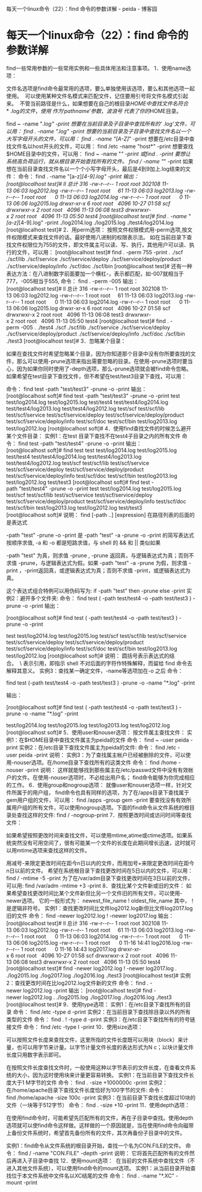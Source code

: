 每天一个linux命令（22）：find 命令的参数详解 - peida - 博客园

#  每天一个linux命令（22）：find 命令的参数详解

find一些常用参数的一些常用实例和一些具体用法和注意事项。
1．使用name选项：

文件名选项是find命令最常用的选项，要么单独使用该选项，要么和其他选项一起使用。  可以使用某种文件名模式来匹配文件，记住要用引号将文件名模式引起来。  不管当前路径是什么，如果想要在自己的根目录$HOME中查找文件名符合*.log的文件，使用~作为 'pathname'参数，波浪号~代表了你的$HOME目录。

find ~ -name "*.log" -print
想要在当前目录及子目录中查找所有的‘ *.log‘文件，可以用：
find . -name "*.log" -print
想要的当前目录及子目录中查找文件名以一个大写字母开头的文件，可以用：
find . -name "[A-Z]*" -print
想要在/etc目录中查找文件名以host开头的文件，可以用：
find /etc -name "host*" -print
想要查找$HOME目录中的文件，可以用：
find ~ -name "*" -print 或find . -print
要想让系统高负荷运行，就从根目录开始查找所有的文件。
find / -name "*" -print
如果想在当前目录查找文件名以一个个小写字母开头，最后是4到9加上.log结束的文件：
命令：
find . -name "[a-z]*[4-9].log" -print
输出：
[root@localhost test]# ll
总计 316
-rw-r--r-- 1 root root 302108 11-13 06:03 log2012.log
-rw-r--r-- 1 root root     61 11-13 06:03 log2013.log
-rw-r--r-- 1 root root      0 11-13 06:03 log2014.log
-rw-r--r-- 1 root root      0 11-13 06:06 log2015.log
drwxr-xr-x 6 root root   4096 10-27 01:58 scf
drwxrwxr-x 2 root root   4096 11-13 06:08 test3
drwxrwxr-x 2 root root   4096 11-13 05:50 test4
[root@localhost test]# find . -name "[a-z]*[4-9].log" -print
./log2014.log
./log2015.log
./test4/log2014.log
[root@localhost test]#
2．用perm选项：
按照文件权限模式用-perm选项,按文件权限模式来查找文件的话。最好使用八进制的权限表示法。
如在当前目录下查找文件权限位为755的文件，即文件属主可以读、写、执行，其他用户可以读、执行的文件，可以用：
[root@localhost test]# find . -perm 755 -print
.
./scf
./scf/lib
./scf/service
./scf/service/deploy
./scf/service/deploy/product
./scf/service/deploy/info
./scf/doc
./scf/bin
[root@localhost test]#
还有一种表达方法：在八进制数字前面要加一个横杠-，表示都匹配，如-007就相当于777，-005相当于555,
命令：
find . -perm -005
输出：
[root@localhost test]# ll
总计 316
-rw-r--r-- 1 root root 302108 11-13 06:03 log2012.log
-rw-r--r-- 1 root root     61 11-13 06:03 log2013.log
-rw-r--r-- 1 root root      0 11-13 06:03 log2014.log
-rw-r--r-- 1 root root      0 11-13 06:06 log2015.log
drwxr-xr-x 6 root root   4096 10-27 01:58 scf
drwxrwxr-x 2 root root   4096 11-13 06:08 test3
drwxrwxr-x 2 root root   4096 11-13 05:50 test4
[root@localhost test]# find . -perm -005
.
./test4
./scf
./scf/lib
./scf/service
./scf/service/deploy
./scf/service/deploy/product
./scf/service/deploy/info
./scf/doc
./scf/bin
./test3
[root@localhost test]#
3．忽略某个目录：

如果在查找文件时希望忽略某个目录，因为你知道那个目录中没有你所要查找的文件，那么可以使用-prune选项来指出需要忽略的目录。在使用-prune选项时要当心，因为如果你同时使用了-depth选项，那么-prune选项就会被find命令忽略。如果希望在test目录下查找文件，但不希望在test/test3目录下查找，可以用：

命令：
find test -path "test/test3" -prune -o -print
输出：
[root@localhost soft]# find test -path "test/test3" -prune -o -print
test
test/log2014.log
test/log2015.log
test/test4
test/test4/log2014.log
test/test4/log2013.log
test/test4/log2012.log
test/scf
test/scf/lib
test/scf/service
test/scf/service/deploy
test/scf/service/deploy/product
test/scf/service/deploy/info
test/scf/doc
test/scf/bin
test/log2013.log
test/log2012.log
[root@localhost soft]#
4．使用find查找文件的时候怎么避开某个文件目录：
实例1：在test 目录下查找不在test4子目录之内的所有文件
命令：
find test -path "test/test4" -prune -o -print
输出：
[root@localhost soft]# find test
test
test/log2014.log
test/log2015.log
test/test4
test/test4/log2014.log
test/test4/log2013.log
test/test4/log2012.log
test/scf
test/scf/lib
test/scf/service
test/scf/service/deploy
test/scf/service/deploy/product
test/scf/service/deploy/info
test/scf/doc
test/scf/bin
test/log2013.log
test/log2012.log
test/test3
[root@localhost soft]# find test -path "test/test4" -prune -o -print
test
test/log2014.log
test/log2015.log
test/scf
test/scf/lib
test/scf/service
test/scf/service/deploy
test/scf/service/deploy/product
test/scf/service/deploy/info
test/scf/doc
test/scf/bin
test/log2013.log
test/log2012.log
test/test3
[root@localhost soft]#
说明：
find [-path ..] [expression]
在路径列表的后面的是表达式

-path "test" -prune -o -print 是 -path "test" -a -prune -o -print 的简写表达式按顺序求值, -a 和 -o 都是短路求值，与 shell 的 && 和 || 类似如果

-path "test" 为真，则求值 -prune , -prune 返回真，与逻辑表达式为真；否则不求值 -prune，与逻辑表达式为假。如果 -path "test" -a -prune 为假，则求值 -print ，-print返回真，或逻辑表达式为真；否则不求值 -print，或逻辑表达式为真。

这个表达式组合特例可以用伪码写为:
if -path "test" then
-prune
else
-print
实例2：避开多个文件夹:
命令：
find test \( -path test/test4 -o -path test/test3 \) -prune -o -print
输出：

[root@localhost soft]# find test \( -path test/test4 -o -path test/test3 \) -prune -o -print

test
test/log2014.log
test/log2015.log
test/scf
test/scf/lib
test/scf/service
test/scf/service/deploy
test/scf/service/deploy/product
test/scf/service/deploy/info
test/scf/doc
test/scf/bin
test/log2013.log
test/log2012.log
[root@localhost soft]#
说明：
圆括号表示表达式的结合。  \ 表示引用，即指示 shell 不对后面的字符作特殊解释，而留给 find 命令去解释其意义。
实例3：查找某一确定文件，-name等选项加在-o 之后
命令：

find test \(-path test/test4 -o -path test/test3 \) -prune -o -name "*.log" -print

输出：

[root@localhost soft]# find test \( -path test/test4 -o -path test/test3 \) -prune -o -name "*.log" -print

test/log2014.log
test/log2015.log
test/log2013.log
test/log2012.log
[root@localhost soft]#
5．使用user和nouser选项：
按文件属主查找文件：
实例1：在$HOME目录中查找文件属主为peida的文件
命令：
find ~ -user peida -print
实例2：在/etc目录下查找文件属主为peida的文件:
命令：
find /etc -user peida -print
说明：
实例3：为了查找属主帐户已经被删除的文件，可以使用-nouser选项。在/home目录下查找所有的这类文件
命令：
find /home -nouser -print
说明：
这样就能够找到那些属主在/etc/passwd文件中没有有效帐户的文件。在使用-nouser选项时，不必给出用户名； find命令能够为你完成相应的工作。
6．使用group和nogroup选项：
就像user和nouser选项一样，针对文件所属于的用户组， find命令也具有同样的选项，为了在/apps目录下查找属于gem用户组的文件，可以用：
find /apps -group gem -print
要查找没有有效所属用户组的所有文件，可以使用nogroup选项。下面的find命令从文件系统的根目录处查找这样的文件:
find / -nogroup-print
7．按照更改时间或访问时间等查找文件：

如果希望按照更改时间来查找文件，可以使用mtime,atime或ctime选项。如果系统突然没有可用空间了，很有可能某一个文件的长度在此期间增长迅速，这时就可以用mtime选项来查找这样的文件。

用减号-来限定更改时间在距今n日以内的文件，而用加号+来限定更改时间在距今n日以前的文件。
希望在系统根目录下查找更改时间在5日以内的文件，可以用：
find / -mtime -5 -print
为了在/var/adm目录下查找更改时间在3日以前的文件，可以用:
find /var/adm -mtime +3 -print
8．查找比某个文件新或旧的文件：
如果希望查找更改时间比某个文件新但比另一个文件旧的所有文件，可以使用-newer选项。
它的一般形式为：
newest_file_name ! oldest_file_name
其中，！是逻辑非符号。
实例1：查找更改时间比文件log2012.log新但比文件log2017.log旧的文件
命令：
find -newer log2012.log ! -newer log2017.log
输出：
[root@localhost test]# ll
总计 316
-rw-r--r-- 1 root root 302108 11-13 06:03 log2012.log
-rw-r--r-- 1 root root     61 11-13 06:03 log2013.log
-rw-r--r-- 1 root root      0 11-13 06:03 log2014.log
-rw-r--r-- 1 root root      0 11-13 06:06 log2015.log
-rw-r--r-- 1 root root      0 11-16 14:41 log2016.log
-rw-r--r-- 1 root root      0 11-16 14:43 log2017.log
drwxr-xr-x 6 root root   4096 10-27 01:58 scf
drwxrwxr-x 2 root root   4096 11-13 06:08 test3
drwxrwxr-x 2 root root   4096 11-13 05:50 test4
[root@localhost test]# find -newer log2012.log ! -newer log2017.log
.
./log2015.log
./log2017.log
./log2016.log
./test3
[root@localhost test]#
实例2：查找更改时间在比log2012.log文件新的文件
命令：
find . -newer log2012.log -print
输出：
[root@localhost test]# find -newer log2012.log
.
./log2015.log
./log2017.log
./log2016.log
./test3
[root@localhost test]#
9．使用type选项：
实例1：在/etc目录下查找所有的目录
命令：
find /etc -type d -print
实例2：在当前目录下查找除目录以外的所有类型的文件
命令：
find . ! -type d -print
实例3：在/etc目录下查找所有的符号链接文件
命令：
find /etc -type l -print
10．使用size选项：

可以按照文件长度来查找文件，这里所指的文件长度既可以用块（block）来计量，也可以用字节来计量。以字节计量文件长度的表达形式为N c；以块计量文件长度只用数字表示即可。

在按照文件长度查找文件时，一般使用这种以字节表示的文件长度，在查看文件系统的大小，因为这时使用块来计量更容易转换。
实例1：在当前目录下查找文件长度大于1 M字节的文件
命令：
find . -size +1000000c -print
实例2：在/home/apache目录下查找文件长度恰好为100字节的文件:
命令：
find /home/apache -size 100c -print
实例3：在当前目录下查找长度超过10块的文件（一块等于512字节）
命令：
find . -size +10 -print
11．使用depth选项：

在使用find命令时，可能希望先匹配所有的文件，再在子目录中查找。使用depth选项就可以使find命令这样做。这样做的一个原因就是，当在使用find命令向磁带上备份文件系统时，希望首先备份所有的文件，其次再备份子目录中的文件。

实例1：find命令从文件系统的根目录开始，查找一个名为CON.FILE的文件。
命令：
find / -name "CON.FILE" -depth -print
说明：
它将首先匹配所有的文件然后再进入子目录中查找
12．使用mount选项：
 在当前的文件系统中查找文件（不进入其他文件系统），可以使用find命令的mount选项。
实例1：从当前目录开始查找位于本文件系统中文件名以XC结尾的文件
命令：
find . -name "*.XC" -mount -print